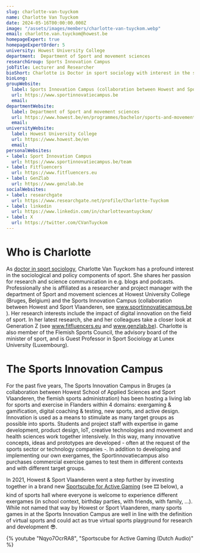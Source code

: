 ```yaml
---
slug: charlotte-van-tuyckom
name: Charlotte Van Tuyckom
date: 2024-05-16T00:00:00.000Z
image: "/assets/images/members/charlotte-van-tuyckom.webp"
email: charlotte.van.tuyckom@howest.be
homepageExpert: true
homepageExpertOrder: 5
university: Howest University College
department:  Department of Sport and movement sciences
researchGroup: Sports Innovation Campus
jobTitle: Lecturer and Researcher
bioShort: Charlotte is Doctor in sport sociology with interest in the sociological and policy components of sport. Her focus is on the impact of digital innovation on the field of sport and Generation Z.
bioLong: 
groupWebsite: 
  label: Sports Innovation Campus (collaboration between Howest and Sport Vlaanderen)
  url: https://www.sportinnovatiecampus.be
  email: 
departmentWebsite: 
  label: Department of Sport and movement sciences
  url: https://www.howest.be/en/programmes/bachelor/sports-and-movement
  email: 
universityWebsite: 
  label: Howest University College
  url: https://www.howest.be/en
  email: 
personalWebsites:
- label: Sport Innovation Campus
  url: https://www.sportinnovatiecampus.be/team
- label: Fitfluencers
  url: https://www.fitfluencers.eu
- label: GenZlab
  url: https://www.genzlab.be
socialWebsites: 
- label: researchgate
  url: https://www.researchgate.net/profile/Charlotte-Tuyckom
- label: linkedin
  url: https://www.linkedin.com/in/charlottevantuyckom/
- label: X
  url: https://twitter.com/CVanTuyckom
---
```

# Who is Charlotte 

As [doctor in sport sociology](https://biblio.ugent.be/publication/1935272), Charlotte Van Tuyckom has a profound interest in the sociological and policy components of sport. She shares her passion for research and science communication in e.g. blogs and podcasts. Professionally she is affiliated as a researcher and project manager with the department of Sport and movement sciences at Howest University College (Bruges, Belgium) and the Sports Innovation Campus (collaboration between Howest and Sport Vlaanderen, see www.sportinnovatiecampus.be ). Her research interests include the impact of digital innovation on the field of sport. In her latest research, she and her colleagues take a closer look at Generation Z (see www.fitfluencers.eu and www.genzlab.be). Charlotte is also member of the Flemish Sports Council, the advisory board of the minister of sport, and is Guest Professor in Sport Sociology at Lunex University (Luxembourg).

 

# The Sports Innovation Campus

For the past five years, The Sports Innovation Campus in Bruges (a collaboration between Howest School of Applied Sciences and Sport Vlaanderen, the flemish sports administration) has been hosting a living lab for sports and exercise in Flanders within 4 domains: exergaming & gamification, digital coaching & testing, new sports, and active design. Innovation is used as a means to stimulate as many target groups as possible into sports. Students and project staff with expertise in game development, product design, IoT, creative technologies and movement and health sciences work together intensively. In this way, many innovative concepts, ideas and prototypes are developed - often at the request of the sports sector or technology companies -. In addition to developing and implementing our own exergames, the Sportinnovatiecampus also purchases commercial exercise games to test them in different contexts and with different target groups.

In 2021, Howest & Sport Vlaanderen went a step further by investing together in a brand new [Sportscube for Active Gaming](https://www.sport.vlaanderen/onze-centra/brugge/accommodaties/indoor-accommodaties/sportscube/) (see :film_strip: below), a kind of sports hall where everyone is welcome to experience different exergames (in school context, birthday parties, with friends, with family, …). While not named that way by Howest or Sport Vlaanderen, many sports games in at the Sports Innovation Campus are well in line with the definition of virtual sports and could act as true virtual sports playground for research and development 😎.

{% youtube "Nqyo7OcrRA8", "Sportscube for Active Gaming (Dutch Audio)" %}
